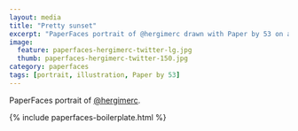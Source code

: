```yaml
---
layout: media
title: "Pretty sunset"
excerpt: "PaperFaces portrait of @hergimerc drawn with Paper by 53 on an iPad."
image: 
  feature: paperfaces-hergimerc-twitter-lg.jpg
  thumb: paperfaces-hergimerc-twitter-150.jpg
category: paperfaces
tags: [portrait, illustration, Paper by 53]
---
```


PaperFaces portrait of [@hergimerc](http://twitter.com/hergimerc).

{% include paperfaces-boilerplate.html %}